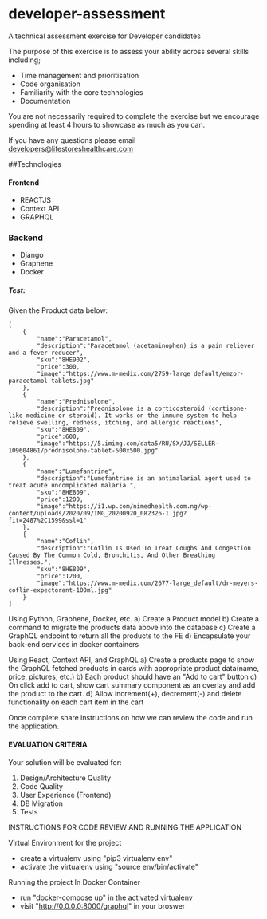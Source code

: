 # developer-assessment
A technical assessment exercise for Developer candidates

The purpose of this exercise is to assess your ability across several skills including;

- Time management and prioritisation
- Code organisation
- Familiarity with the core technologies
- Documentation

You are not necessarily required to complete the exercise but we encourage spending at least 4 hours to showcase as much as you can.

If you have any questions please email developers@lifestoreshealthcare.com

##Technologies

#### Frontend
- REACTJS
- Context API
- GRAPHQL

### Backend
- Django
- Graphene
- Docker

##### Test:
Given the Product data below: 

```
[
    {
        "name":"Paracetamol",
        "description":"Paracetamol (acetaminophen) is a pain reliever and a fever reducer",
        "sku":"8HE902",
        "price":300,
        "image":"https://www.m-medix.com/2759-large_default/emzor-paracetamol-tablets.jpg"
    },
    {
        "name":"Prednisolone",
        "description":"Prednisolone is a corticosteroid (cortisone-like medicine or steroid). It works on the immune system to help relieve swelling, redness, itching, and allergic reactions",
        "sku":"8HE809",
        "price":600,
        "image":"https://5.imimg.com/data5/RU/SX/JJ/SELLER-109604861/prednisolone-tablet-500x500.jpg"
    },
    {
        "name":"Lumefantrine",
        "description":"Lumefantrine is an antimalarial agent used to treat acute uncomplicated malaria.",
        "sku":"8HE809",
        "price":1200,
        "image":"https://i1.wp.com/nimedhealth.com.ng/wp-content/uploads/2020/09/IMG_20200920_082326-1.jpg?fit=2487%2C1599&ssl=1"
    },
    {
        "name":"Coflin",
        "description":"Coflin Is Used To Treat Coughs And Congestion Caused By The Common Cold, Bronchitis, And Other Breathing Illnesses.",
        "sku":"8HE809",
        "price":1200,
        "image":"https://www.m-medix.com/2677-large_default/dr-meyers-coflin-expectorant-100ml.jpg"
    }
]
```

Using Python, Graphene, Docker, etc.
a) Create a Product model
b) Create a command to migrate the products data above into the database
c) Create a GraphQL endpoint to return all the products to the FE
d) Encapsulate your back-end services in docker containers

Using React, Context API, and GraphQL
a) Create a products page to show the GraphQL fetched products in cards with appropriate product data(name, price, pictures, etc.)
b) Each product should have an "Add to cart" button
c) On click add to cart, show cart summary component as an overlay and add the product to the cart.
d) Allow increment(+), decrement(-) and delete functionality on each cart item in the cart

Once complete share instructions on how we can review the code and run
the application.

#### EVALUATION CRITERIA
Your solution will be evaluated for:
1. Design/Architecture Quality
2. Code Quality
3. User Experience (Frontend)
4. DB Migration
5. Tests


INSTRUCTIONS FOR CODE REVIEW AND RUNNING THE APPLICATION

Virtual Environment for the project
- create a virtualenv using "pip3 virtualenv env"
- activate the virtualenv using "source env/bin/activate"

 Running the project In Docker Container
- run "docker-compose up" in the activated virtualenv
- visit "http://0.0.0.0:8000/graphql" in your broswer


